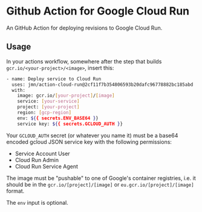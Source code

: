 # Github Action for Google Cloud Run

An GitHub Action for deploying revisions to Google Cloud Run.

## Usage

In your actions workflow, somewhere after the step that builds
`gcr.io/<your-project>/<image>`, insert this:

```bash
- name: Deploy service to Cloud Run
  uses: jmn/action-cloud-run@2cf11f7b354806593b20dafc96778882bc185abd
  with:
    image: gcr.io/[your-project]/[image]
    service: [your-service]
    project: [your-project]
    region: [gcp-region]
    env: ${{ secrets.ENV_BASE64 }}
    service key: ${{ secrets.GCLOUD_AUTH }}
```

Your `GCLOUD_AUTH` secret (or whatever you name it) must be a base64 encoded
gcloud JSON service key with the following permissions:
- Service Account User
- Cloud Run Admin
- Cloud Run Service Agent

The image must be "pushable" to one of Google's container registries, i.e. it
should be in the `gcr.io/[project]/[image]` or `eu.gcr.io/[project]/[image]`
format.

The `env` input is optional.
